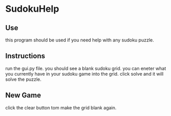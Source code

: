 # SudokuHelp

## Use
this program should be used if you need help with any sudoku puzzle.

## Instructions
run the gui.py file. you should see a blank sudoku grid.
you can eneter what you currently have in your sudoku game into the grid.
click solve and it will solve the puzzle.

## New Game
click the clear button tom make the grid blank again.
